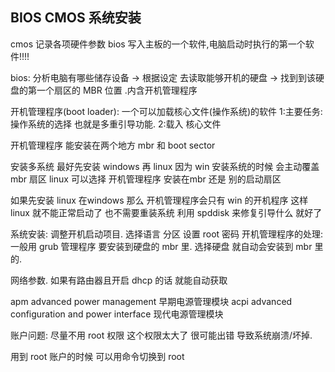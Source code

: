 ## BIOS CMOS 系统安装
cmos 记录各项硬件参数
bios 写入主板的一个软件,电脑启动时执行的第一个软件!!!!

bios: 分析电脑有哪些储存设备 → 根据设定 去读取能够开机的硬盘 → 找到到该硬盘的第一个扇区的 MBR 位置 .内含开机管理程序

开机管理程序(boot loader): 一个可以加载核心文件(操作系统)的软件
1:主要任务: 操作系统的选择 也就是多重引导功能.
2:载入 核心文件

开机管理程序 能安装在两个地方 mbr 和 boot sector

安装多系统 最好先安装 windows 再 linux
因为 win 安装系统的时候 会主动覆盖 mbr 扇区
linux 可以选择 开机管理程序 安装在mbr 还是 别的启动扇区

如果先安装 linux 在windows 那么 开机管理程序会只有 win 的开机程序
  这样 linux 就不能正常启动了   也不需要重装系统 利用 spddisk 来修复引导什么 就好了


 

系统安装:
调整开机启动项目.
选择语言
分区
设置 root 密码 
开机管理程序的处理: 一般用 grub 管理程序  要安装到硬盘的 mbr 里.
选择硬盘 就自动会安装到 mbr 里的. 

网络参数. 如果有路由器且开启 dhcp 的话 就能自动获取



apm advanced power management 早期电源管理模块
acpi advanced configuration and power interface 现代电源管理模块


账户问题: 尽量不用 root 权限 
这个权限太大了 很可能出错 导致系统崩溃/坏掉. 

用到 root 账户的时候 可以用命令切换到 root




